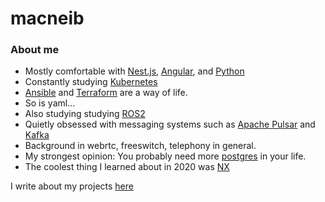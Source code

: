 # macneib

### About me

* Mostly comfortable with [Nest.js](https://nestjs.com/), [Angular](https://angular.io/), and [Python](https://www.python.org/)
* Constantly studying [Kubernetes](https://kubernetes.io/)
* [Ansible](https://www.ansible.com/) and [Terraform](https://www.terraform.io/) are a way of life.
* So is yaml...
* Also studying studying [ROS2](https://index.ros.org/doc/ros2/)
* Quietly obsessed with messaging systems such as [Apache Pulsar](https://pulsar.apache.org/) and [Kafka](https://kafka.apache.org/)
* Background in webrtc, freeswitch, telephony in general.
* My strongest opinion: You probably need more [postgres](https://www.postgresql.org/) in your life.
* The coolest thing I learned about in 2020 was [NX](https://nx.dev/)

I write about my projects [here](https://macneib.github.com)
